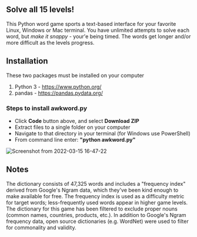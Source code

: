 ## Solve all 15 levels!
This Python word game sports a text-based interface for your favorite Linux, Windows or Mac terminal. You have unlimited attempts to solve each word, but *make it snappy* - your'e being timed.  The words get longer and/or more difficult as the levels progress.

## Installation
These two packages must be installed on your computer
1. Python 3 - https://www.python.org/
2. pandas - https://pandas.pydata.org/

### Steps to install awkword.py
- Click **Code** button above, and select **Download ZIP**
- Extract files to a single folder on your computer
- Navigate to that directory in your terminal (for Windows use PowerShell)
- From command line enter:  **"python awkword.py"**

![Screenshot from 2022-03-15 16-47-22](https://user-images.githubusercontent.com/101674931/158484934-eb48f7c7-fb89-4212-ab2a-726753c9a542.png)

## Notes

The dictionary consists of 47,325 words and includes a "frequency index" derived from Google's Ngram data, which they've been kind enough to make available for free.  The frequency index is used as a difficulty metric for target words; less-frequently used words appear in higher game levels.  The dictionary for this game has been filtered to exclude proper nouns (common names, countries, products, etc.).  In addition to Google's Ngram frequency data, open source dictionaries (e.g. WordNet) were used to filter for commonality and validity.
